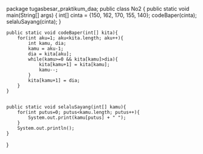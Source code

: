 package tugasbesar_praktikum_daa;
public class No2 {
public static void main(String[] args) {
        int[] cinta = {150, 162, 170, 155, 140};
        codeBaper(cinta);
        selaluSayang(cinta);
    }
    
    public static void codeBaper(int[] kita){
        for(int aku=1; aku<kita.length; aku++){
            int kamu, dia;
            kamu = aku-1;
            dia = kita[aku];
            while(kamu>=0 && kita[kamu]>dia){
                kita[kamu+1] = kita[kamu];
                kamu--;
            }
            kita[kamu+1] = dia;
        }
    }
    
    
    public static void selaluSayang(int[] kamu){
        for(int putus=0; putus<kamu.length; putus++){
            System.out.print(kamu[putus] + " ");
        }
        System.out.println();
    }
}
